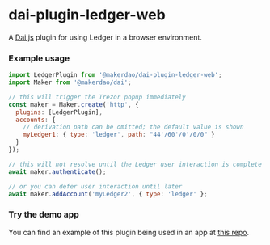 # dai-plugin-ledger-web
A [Dai.js](daijs) plugin for using Ledger in a browser environment.

### Example usage

```js
import LedgerPlugin from '@makerdao/dai-plugin-ledger-web';
import Maker from '@makerdao/dai';

// this will trigger the Trezor popup immediately
const maker = Maker.create('http', {
  plugins: [LedgerPlugin],
  accounts: {
    // derivation path can be omitted; the default value is shown
    myLedger1: { type: 'ledger', path: "44'/60'/0'/0/0" }
  }
});

// this will not resolve until the Ledger user interaction is complete
await maker.authenticate();

// or you can defer user interaction until later
await maker.addAccount('myLedger2', { type: 'ledger' };
```

### Try the demo app

You can find an example of this plugin being used in an app at [this repo](https://github.com/makerdao/integration-examples/tree/master/accounts).
